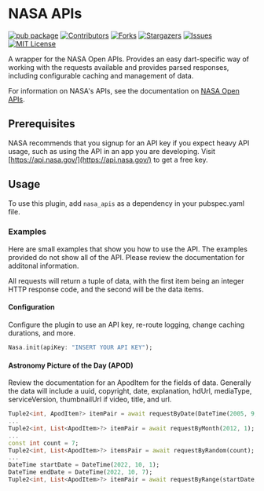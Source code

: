 # NASA APIs

[![pub package](https://img.shields.io/pub/v/nasa_apis.svg)](https://pub.dev/packages/nasa_apis)
[![Contributors][contributors-shield]][contributors-url]
[![Forks][forks-shield]][forks-url]
[![Stargazers][stars-shield]][stars-url]
[![Issues][issues-shield]][issues-url]
[![MIT License][license-shield]][license-url]

A wrapper for the NASA Open APIs. Provides an easy dart-specific way of working with the requests available and provides parsed responses, including configurable caching and management of data.

For information on NASA's APIs, see the documentation on [NASA Open APIs](https://api.nasa.gov/).

## Prerequisites

NASA recommends that you signup for an API key if you expect heavy API usage, such as using the API in an app you are developing. Visit [https://api.nasa.gov/](https://api.nasa.gov/) to get a free key.

## Usage
To use this plugin, add `nasa_apis` as a dependency in your pubspec.yaml file.

### Examples

Here are small examples that show you how to use the API. The examples provided do not show all of the API. Please review the documentation for additonal information.

All requests will return a tuple of data, with the first item being an integer HTTP response code, and the second will be the data items.

#### Configuration

Configure the plugin to use an API key, re-route logging, change caching durations, and more.

```dart
Nasa.init(apiKey: "INSERT YOUR API KEY");
```

#### Astronomy Picture of the Day (APOD)

Review the documentation for an ApodItem for the fields of data. Generally the data will include a uuid, copyright, date, explanation, hdUrl, mediaType, serviceVersion, thumbnailUrl if video, title, and url.

```dart
Tuple2<int, ApodItem?> itemPair = await requestByDate(DateTime(2005, 9, 13));
...
Tuple2<int, List<ApodItem>?> itemPair = await requestByMonth(2012, 1);
...
const int count = 7;
Tuple2<int, List<ApodItem>?> itemsPair = await requestByRandom(count);
...
DateTime startDate = DateTime(2022, 10, 1);
DateTime endDate = DateTime(2022, 10, 7);
Tuple2<int, List<ApodItem>?> itemPair = await requestByRange(startDate, endDate);
```

<!-- MARKDOWN LINKS & IMAGES -->
<!-- https://www.markdownguide.org/basic-syntax/#reference-style-links -->
[contributors-shield]: https://img.shields.io/github/contributors/voidari/flutter_nasa_apis.svg?style=for-the-badge
[contributors-url]: https://github.com/voidari/flutter_nasa_apis/graphs/contributors
[forks-shield]: https://img.shields.io/github/forks/voidari/flutter_nasa_apis.svg?style=for-the-badge
[forks-url]: https://github.com/voidari/flutter_nasa_apis/network/members
[stars-shield]: https://img.shields.io/github/stars/voidari/flutter_nasa_apis.svg?style=for-the-badge
[stars-url]: https://github.com/voidari/flutter_nasa_apis/stargazers
[issues-shield]: https://img.shields.io/github/issues/voidari/flutter_nasa_apis.svg?style=for-the-badge
[issues-url]: https://github.com/voidari/flutter_nasa_apis/issues
[license-shield]: https://img.shields.io/github/license/voidari/flutter_nasa_apis.svg?style=for-the-badge
[license-url]: https://github.com/voidari/flutter_nasa_apis/blob/main/LICENSE